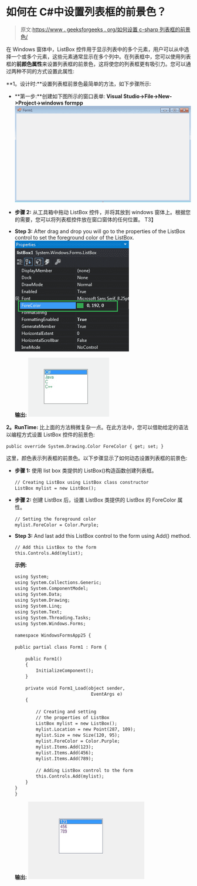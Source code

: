 # 如何在 C#中设置列表框的前景色？

> 原文:[https://www . geeksforgeeks . org/如何设置 c-sharp 列表框的前景色/](https://www.geeksforgeeks.org/how-to-set-the-foreground-color-of-a-listbox-in-c-sharp/)

在 Windows 窗体中，ListBox 控件用于显示列表中的多个元素，用户可以从中选择一个或多个元素，这些元素通常显示在多个列中。在列表框中，您可以使用列表框的**前颜色属性**来设置列表框的前景色，这将使您的列表框更有吸引力。您可以通过两种不同的方式设置此属性:

**1。设计时:**设置列表框前景色最简单的方法，如下步骤所示:

*   **第一步:**创建如下图所示的窗口表单:
    **Visual Studio->File->New->Project->windows formpp**
    ![](img/52a0adebea6c33bdc662683df034f77e.png)
*   **步骤 2:** 从工具箱中拖动 ListBox 控件，并将其放到 windows 窗体上。根据您的需要，您可以将列表框控件放在窗口窗体的任何位置。
    T3】
*   **Step 3:** After drag and drop you will go to the properties of the ListBox control to set the foreground color of the ListBox.
    ![](img/109f6351022c0eb1cbb220382cd26bd3.png)

    **输出:**
    ![](img/9c4159f01470a91fa5a6595416441e3b.png)

**2。RunTime:** 比上面的方法稍微复杂一点。在此方法中，您可以借助给定的语法以编程方式设置 ListBox 控件的前景色:

```
public override System.Drawing.Color ForeColor { get; set; }
```

这里，颜色表示列表框的前景色。以下步骤显示了如何动态设置列表框的前景色:

*   **步骤 1:** 使用 list box 类提供的 ListBox()构造函数创建列表框。

    ```
    // Creating ListBox using ListBox class constructor
    ListBox mylist = new ListBox();

    ```

*   **步骤 2:** 创建 ListBox 后，设置 ListBox 类提供的 ListBox 的 ForeColor 属性。

    ```
    // Setting the foreground color
    mylist.ForeColor = Color.Purple;

    ```

*   **Step 3:** And last add this ListBox control to the form using Add() method.

    ```
    // Add this ListBox to the form
    this.Controls.Add(mylist);

    ```

    **示例:**

    ```
    using System;
    using System.Collections.Generic;
    using System.ComponentModel;
    using System.Data;
    using System.Drawing;
    using System.Linq;
    using System.Text;
    using System.Threading.Tasks;
    using System.Windows.Forms;

    namespace WindowsFormsApp25 {

    public partial class Form1 : Form {

        public Form1()
        {
            InitializeComponent();
        }

        private void Form1_Load(object sender,
                                 EventArgs e)
        {

            // Creating and setting 
            // the properties of ListBox
            ListBox mylist = new ListBox();
            mylist.Location = new Point(287, 109);
            mylist.Size = new Size(120, 95);
            mylist.ForeColor = Color.Purple;
            mylist.Items.Add(123);
            mylist.Items.Add(456);
            mylist.Items.Add(789);

            // Adding ListBox control to the form
            this.Controls.Add(mylist);
        }
    }
    }
    ```

    **输出:**
    ![](img/26b50c4d99f3e5b52701b8c82d75081d.png)